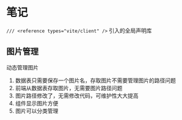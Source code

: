 # 笔记

`/// <reference types="vite/client" />` 引入的全局声明库



## 图片管理
动态管理图片
1. 数据表只需要保存一个图片名，存取图片不需要管理图片的路径问题
2. 前端从数据表存取图片，无需要图片路径问题
3. 图片路径修改了，无需修改代码，可维护性大大提高
4. 组件显示图片方便
5. 图片可以分类管理